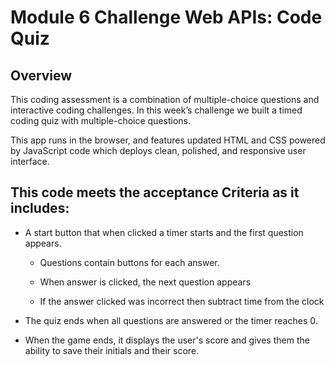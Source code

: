 # Module 6 Challenge Web APIs: Code Quiz

## Overview

This coding assessment is a combination of multiple-choice questions and interactive coding challenges. In this week’s challenge we built a timed coding quiz with multiple-choice questions. 

This app runs in the browser, and features updated HTML and CSS powered by JavaScript code which deploys clean, polished, and responsive user interface.

## This code meets the acceptance Criteria as it includes:

* A start button that when clicked a timer starts and the first question appears.
 
  * Questions contain buttons for each answer.

  * When answer is clicked, the next question appears

  * If the answer clicked was incorrect then subtract time from the clock

* The quiz ends when all questions are answered or the timer reaches 0.

* When the game ends, it displays the user's score and gives them the ability to save their initials and their score.